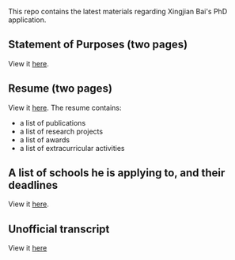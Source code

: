 This repo contains the latest materials regarding Xingjian Bai's PhD application.

## Statement of Purposes (two pages)
View it [here](https://docs.google.com/document/d/1keayU6Y8Yl3KoGo4Q8z4yqTEYWgS45AC_ceLi6bPtTg/edit).
## Resume (two pages)
View it [here](resume.pdf). The resume contains:
  - a list of publications
  - a list of research projects
  - a list of awards
  - a list of extracurricular activities
## A list of schools he is applying to, and their deadlines
View it [here](https://docs.google.com/spreadsheets/d/1aaGszfxmXiVMEkcFb8wIYQacL_LukwGaeUUCtpysT8E/edit?usp=sharing).
## Unofficial transcript
View it [here](unofficial-transcript.pdf)
